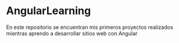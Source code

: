 # AngularLearning
En este repositorio se encuentran mis primeros proyectos realizados mientras aprendo a desarrollar sitios web con Angular
